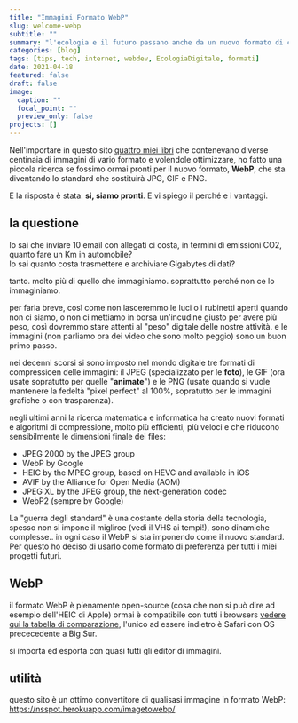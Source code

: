 ```yaml
---
title: "Immagini Formato WebP"
slug: welcome-webp
subtitle: ""
summary: "l'ecologia e il futuro passano anche da un nuovo formato di compressione immagini che sostituirà JPG, GIF e PNG"
categories: [blog]
tags: [tips, tech, internet, webdev, EcologiaDigitale, formati]
date: 2021-04-18
featured: false
draft: false
image:
  caption: ""
  focal_point: ""
  preview_only: false
projects: []
---
```


Nell'importare in questo sito [quattro miei libri](https://2042ed.org/studio/) che contenevano diverse centinaia di immagini di vario formato e volendole ottimizzare, ho fatto una piccola ricerca se fossimo ormai pronti per il nuovo formato, **WebP**, che sta diventando lo standard che sostituirà JPG, GIF e PNG.

E la risposta è stata: **si, siamo pronti**. E vi spiego il perché e i vantaggi.

## la questione
lo sai che inviare 10 email con allegati ci costa, in termini di emissioni CO2, quanto fare un Km in automobile?  
lo sai quanto costa trasmettere e archiviare Gigabytes di dati?  

tanto. molto più di quello che immaginiamo. soprattutto perché non ce lo immaginiamo.

per farla breve, così come non lasceremmo le luci o i rubinetti aperti quando non ci siamo, o non ci mettiamo in borsa un'incudine giusto per avere più peso, così dovremmo stare attenti al "peso" digitale delle nostre attività.
e le immagini (non parliamo ora dei video che sono molto peggio) sono un buon primo passo.

nei decenni scorsi si sono imposto nel mondo digitale tre formati di compressioen delle immagini: il JPEG (specializzato per le **foto**), le GIF (ora usate sopratutto per quelle "**animate**") e le PNG (usate quando si vuole mantenere la fedeltà "pixel perfect" al 100%, sopratutto per le immagini grafiche o con trasparenza).

negli ultimi anni la ricerca matematica e informatica ha creato nuovi formati e algoritmi di compressione, molto più efficienti, più veloci e che riducono sensibilmente le dimensioni finale dei files:

- JPEG 2000 by the JPEG group
- WebP by Google
- HEIC by the MPEG group, based on HEVC and available in iOS
- AVIF by the Alliance for Open Media (AOM)
- JPEG XL by the JPEG group, the next-generation codec
- WebP2 (sempre by Google)

La "guerra degli standard" è una costante della storia della tecnologia, spesso non si impone il migliroe (vedi il VHS ai tempi!), sono dinamiche complesse.. in ogni caso il WebP si sta imponendo come il nuovo standard. 
Per questo ho deciso di usarlo come formato di preferenza per tutti i miei progetti futuri.

## WebP
il formato WebP è pienamente open-source (cosa che non si può dire ad esempio dell'HEIC di Apple) ormai è compatibile con tutti i browsers [vedere qui la tabella di comparazione](https://caniuse.com/?search=webp), l'unico ad essere indietro è Safari con OS prececedente a Big Sur.

si importa ed esporta con quasi tutti gli editor di immagini.

## utilità
questo sito è un ottimo convertitore di qualisasi immagine in formato WebP:
<https://nsspot.herokuapp.com/imagetowebp/>
